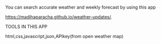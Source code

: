 You can search accurate weather and weekly forecast by using this app 

https://madihaparacha.github.io/weather-updates/.

TOOLS IN THIS APP

html,css,javascript,json,APIkey(from open weather map)
